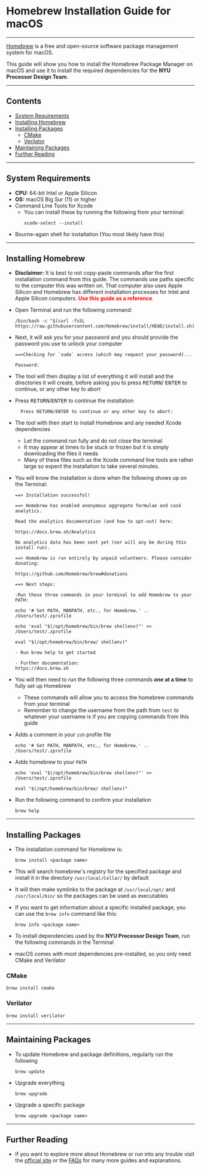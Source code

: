﻿# Homebrew Installation Guide for macOS

---

[Homebrew](https://brew.sh/) is a free and open-source software package management system
for macOS. 

This guide will show you how to install the Homebrew Package Manager 
on macOS and use it to install the required dependencies for the **NYU 
Processor Design Team**.

---

## Contents
- [System Requirements](#system-requirements)
- [Installing Homebrew](#installing-homebrew)
- [Installing Packages](#installing-packages)
  - [CMake](#cmake)
  - [Verilator](#verilator)
- [Maintaining Packages](#maintaining-packages)
- [Further Reading](#further-reading)

---

## System Requirements
- **CPU:** 64-bit Intel or Apple Silicon
- **OS:** macOS Big Sur (11) or higher
- Command Line Tools for Xcode
  - You can install these by running the following from your terminal:
    ```console
    xcode-select --install
    ```
- Bourne-again shell for installation
  (You most likely have this)

---

## Installing Homebrew
- **Disclaimer:** It is best to not copy-paste commands after the first
                  installation command from this guide. The commands use
                  paths specific to the computer this was written on.
                  That computer also uses Apple Silicon and Homebrew has
                  different installation processes for Intel and Apple Silicon
                  computers. <span style="color:red">**Use this guide as a reference**.</span> 

- Open Terminal and run the following command:  
  ```console
  /bin/bash -c "$(curl -fsSL https://raw.githubusercontent.com/Homebrew/install/HEAD/install.sh)"
  ```  

- Next, it will ask you for your password and you should provide the password
you use to unlock your computer
  ```console
  ==>Checking for `sudo` access (which may request your password)...

  Password:
  ```

- The tool will then display a list of everything it will install and the
  directories it will create, before asking you to press <kbd>RETURN</kbd>/
  <kbd>ENTER</kbd> to continue, or any other key to abort 

- Press  <kbd>RETURN</kbd>/<kbd>ENTER</kbd> to continue the installation
  ```console
    Press RETURN/ENTER to continue or any other key to abort:
  ```

- The tool with then start to install Homebrew and any needed Xcode dependencies
  - Let the command run fully and do not close the terminal
  - It may appear at times to be stuck or frozen but it is simply downloading 
    the files it needs
  - Many of these files such as the Xcode command line tools are rather large 
    so expect the installation to take several minutes.

- You will know the installation is done when the following shows up on the Terminal:
  ```console
  ==> Installation successful!

  ==> Homebrew has enabled anonymous aggregate formulae and cask analytics.

  Read the analytics documentation (and how to opt-out) here:

  https://docs.brew.sh/Analytics

  No analytics data has been sent yet (nor will any be during this install run).

  ==> Homebrew is run entirely by unpaid volunteers. Please consider donating:

  https://github.com/Homebrew/brew#donations

  ==> Next steps:

  -Run these three commands in your terminal to add Homebrew to your PATH:

  echo '# Set PATH, MANPATH, etc., for Homebrew.' .. /Users/test/.zprofile

  echo 'eval "$(/opt/homebrew/bin/brew shellenv)"' >> /Users/test/.zprofile

  eval "$(/opt/homebrew/bin/brew/ shellenv)"

  - Run brew help to get started

  - Further documentation:
  https://docs.brew.sh

  ```

- You will then need to run the following three commands ***one* at a time** 
  to fully set up Homebrew
  - These commands will allow you to access the homebrew commands from your
    terminal
  - Remember to change the username from the path from `test` to whatever
    your username is if you are copying commands from this guide

- Adds a comment in your `zsh` profile file
  ```console
  echo '# Set PATH, MANPATH, etc., for Homebrew.' .. /Users/test/.zprofile
  ```
- Adds homebrew to your `PATH`
  ```console
  echo 'eval "$(/opt/homebrew/bin/brew shellenv)"' >> /Users/test/.zprofile
  ```
  ```console
  eval "$(/opt/homebrew/bin/brew/ shellenv)"
  ```

- Run the following command to confirm your installation
  ```console
  brew help
  ```

---

## Installing Packages
- The installation command for Homebrew is:
  ```console
  brew install <package name>
  ```

- This will search homebrew's registry for the specified package and install 
  it in the directory `/usr/local/Cellar/` by default

- It will then make symlinks to the package at `/usr/local/opt/` and 
  `/usr/local/bin/` so the packages can be used as executables

- If you want to get information about a specific installed package, you can 
  use the `brew info` command like this:
  ```console
  brew info <package name>
  ```

- To install dependencies used by the **NYU Processor Design Team**, run
  the following commands in the Terminal

- macOS comes with most dependencies pre-installed, so you only need CMake
  and Verilator
### CMake
```console
brew install cmake
```
### Verilator
```console
brew install verilator
```

---

## Maintaining Packages
- To update Homebrew and package definitions, regularly run the following
  ```console
  brew update
  ```

- Upgrade everything
  ```console
  brew upgrade
  ```

- Upgrade a specific package
  ```console
  brew upgrade <package name>
  ```

---

## Further Reading
- If you want to explore more about Homebrew or run into any trouble visit the
  [official site](https://brew.sh/) or the [FAQs](https://docs.brew.sh/FAQ) 
  for many more guides and explanations.
